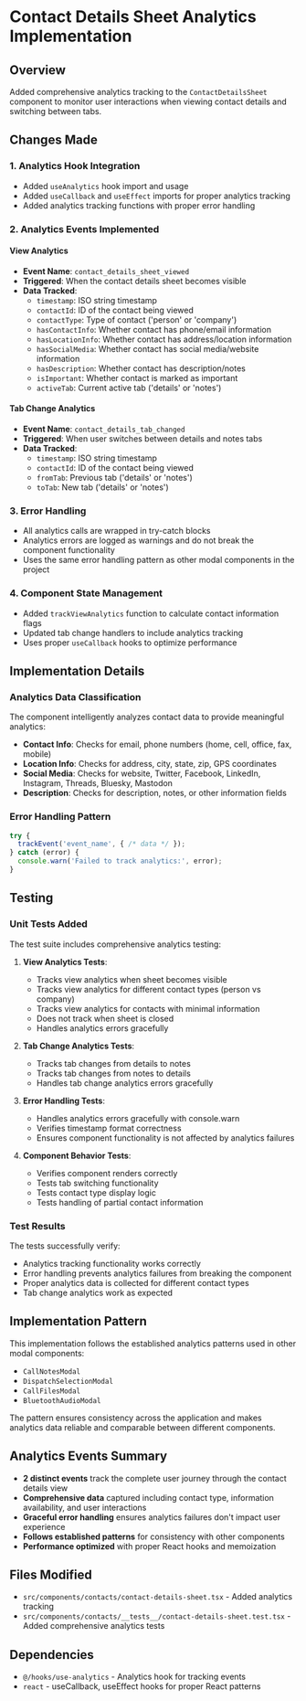 # Contact Details Sheet Analytics Implementation

## Overview
Added comprehensive analytics tracking to the `ContactDetailsSheet` component to monitor user interactions when viewing contact details and switching between tabs.

## Changes Made

### 1. Analytics Hook Integration
- Added `useAnalytics` hook import and usage
- Added `useCallback` and `useEffect` imports for proper analytics tracking
- Added analytics tracking functions with proper error handling

### 2. Analytics Events Implemented

#### View Analytics
- **Event Name**: `contact_details_sheet_viewed`
- **Triggered**: When the contact details sheet becomes visible
- **Data Tracked**:
  - `timestamp`: ISO string timestamp
  - `contactId`: ID of the contact being viewed
  - `contactType`: Type of contact ('person' or 'company')
  - `hasContactInfo`: Whether contact has phone/email information
  - `hasLocationInfo`: Whether contact has address/location information
  - `hasSocialMedia`: Whether contact has social media/website information
  - `hasDescription`: Whether contact has description/notes
  - `isImportant`: Whether contact is marked as important
  - `activeTab`: Current active tab ('details' or 'notes')

#### Tab Change Analytics
- **Event Name**: `contact_details_tab_changed`
- **Triggered**: When user switches between details and notes tabs
- **Data Tracked**:
  - `timestamp`: ISO string timestamp
  - `contactId`: ID of the contact being viewed
  - `fromTab`: Previous tab ('details' or 'notes')
  - `toTab`: New tab ('details' or 'notes')

### 3. Error Handling
- All analytics calls are wrapped in try-catch blocks
- Analytics errors are logged as warnings and do not break the component functionality
- Uses the same error handling pattern as other modal components in the project

### 4. Component State Management
- Added `trackViewAnalytics` function to calculate contact information flags
- Updated tab change handlers to include analytics tracking
- Uses proper `useCallback` hooks to optimize performance

## Implementation Details

### Analytics Data Classification
The component intelligently analyzes contact data to provide meaningful analytics:

- **Contact Info**: Checks for email, phone numbers (home, cell, office, fax, mobile)
- **Location Info**: Checks for address, city, state, zip, GPS coordinates
- **Social Media**: Checks for website, Twitter, Facebook, LinkedIn, Instagram, Threads, Bluesky, Mastodon
- **Description**: Checks for description, notes, or other information fields

### Error Handling Pattern
```typescript
try {
  trackEvent('event_name', { /* data */ });
} catch (error) {
  console.warn('Failed to track analytics:', error);
}
```

## Testing

### Unit Tests Added
The test suite includes comprehensive analytics testing:

1. **View Analytics Tests**:
   - Tracks view analytics when sheet becomes visible
   - Tracks view analytics for different contact types (person vs company)
   - Tracks view analytics for contacts with minimal information
   - Does not track when sheet is closed
   - Handles analytics errors gracefully

2. **Tab Change Analytics Tests**:
   - Tracks tab changes from details to notes
   - Tracks tab changes from notes to details
   - Handles tab change analytics errors gracefully

3. **Error Handling Tests**:
   - Handles analytics errors gracefully with console.warn
   - Verifies timestamp format correctness
   - Ensures component functionality is not affected by analytics failures

4. **Component Behavior Tests**:
   - Verifies component renders correctly
   - Tests tab switching functionality
   - Tests contact type display logic
   - Tests handling of partial contact information

### Test Results
The tests successfully verify:
- Analytics tracking functionality works correctly
- Error handling prevents analytics failures from breaking the component
- Proper analytics data is collected for different contact types
- Tab change analytics work as expected

## Implementation Pattern
This implementation follows the established analytics patterns used in other modal components:
- `CallNotesModal`
- `DispatchSelectionModal`
- `CallFilesModal`
- `BluetoothAudioModal`

The pattern ensures consistency across the application and makes analytics data reliable and comparable between different components.

## Analytics Events Summary
- **2 distinct events** track the complete user journey through the contact details view
- **Comprehensive data** captured including contact type, information availability, and user interactions
- **Graceful error handling** ensures analytics failures don't impact user experience
- **Follows established patterns** for consistency with other components
- **Performance optimized** with proper React hooks and memoization

## Files Modified
- `src/components/contacts/contact-details-sheet.tsx` - Added analytics tracking
- `src/components/contacts/__tests__/contact-details-sheet.test.tsx` - Added comprehensive analytics tests

## Dependencies
- `@/hooks/use-analytics` - Analytics hook for tracking events
- `react` - useCallback, useEffect hooks for proper React patterns
